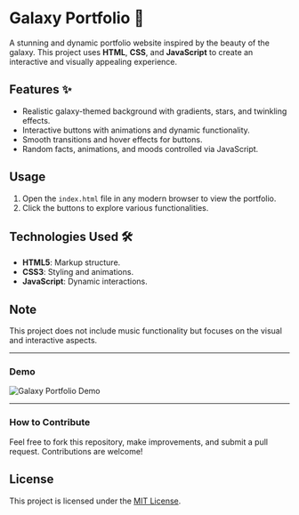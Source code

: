 # Galaxy Portfolio 🌌

A stunning and dynamic portfolio website inspired by the beauty of the galaxy. This project uses **HTML**, **CSS**, and **JavaScript** to create an interactive and visually appealing experience.

## Features ✨
- Realistic galaxy-themed background with gradients, stars, and twinkling effects.
- Interactive buttons with animations and dynamic functionality.
- Smooth transitions and hover effects for buttons.
- Random facts, animations, and moods controlled via JavaScript.

## Usage
1. Open the `index.html` file in any modern browser to view the portfolio.
2. Click the buttons to explore various functionalities.

## Technologies Used 🛠️
- **HTML5**: Markup structure.
- **CSS3**: Styling and animations.
- **JavaScript**: Dynamic interactions.

## Note
This project does not include music functionality but focuses on the visual and interactive aspects.

---

### **Demo**
![Galaxy Portfolio Demo](./screenshot.png)

---

### **How to Contribute**
Feel free to fork this repository, make improvements, and submit a pull request. Contributions are welcome!

## License
This project is licensed under the [MIT License](LICENSE).
